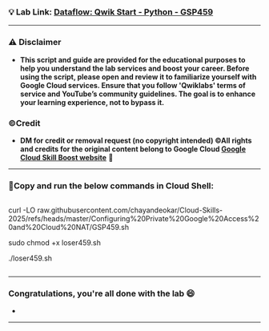 
### 💡 Lab Link: [Dataflow: Qwik Start - Python - GSP459](https://www.cloudskillsboost.google/focuses/1100?parent=catalog)



---

### ⚠️ Disclaimer
- **This script and guide are provided for  the educational purposes to help you understand the lab services and boost your career. Before using the script, please open and review it to familiarize yourself with Google Cloud services. Ensure that you follow 'Qwiklabs' terms of service and YouTube’s community guidelines. The goal is to enhance your learning experience, not to bypass it.**

### ©Credit
- **DM for credit or removal request (no copyright intended) ©All rights and credits for the original content belong to Google Cloud [Google Cloud Skill Boost website](https://www.cloudskillsboost.google/)** 🙏

---

### 🚨Copy and run the below commands in Cloud Shell:


```
```
curl -LO raw.githubusercontent.com/chayandeokar/Cloud-Skills-2025/refs/heads/master/Configuring%20Private%20Google%20Access%20and%20Cloud%20NAT/GSP459.sh

sudo chmod +x loser459.sh

./loser459.sh

```
```

---

### Congratulations, you're all done with the lab 😄

-
---
